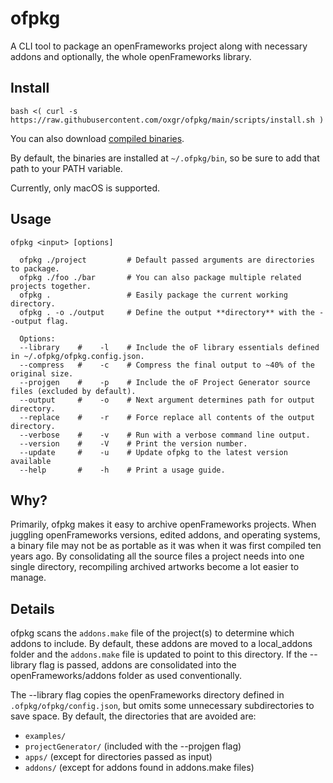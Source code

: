 # ofpkg
A CLI tool to package an openFrameworks project along with necessary addons and optionally, the whole openFrameworks library.

## Install

```
bash <( curl -s https://raw.githubusercontent.com/oxgr/ofpkg/main/scripts/install.sh )
```

You can also download [compiled binaries](https://github.com/oxgr/ofpkg/releases/).

By default, the binaries are installed at `~/.ofpkg/bin`, so be sure to add that path to your PATH variable.

Currently, only macOS is supported.

## Usage
```
ofpkg <input> [options]

  ofpkg ./project         # Default passed arguments are directories to package.
  ofpkg ./foo ./bar       # You can also package multiple related projects together.
  ofpkg .                 # Easily package the current working directory.
  ofpkg . -o ./output     # Define the output **directory** with the --output flag.
  
  Options:
  --library    #    -l    # Include the oF library essentials defined in ~/.ofpkg/ofpkg.config.json.
  --compress   #    -c    # Compress the final output to ~40% of the original size.
  --projgen    #    -p    # Include the oF Project Generator source files (excluded by default).
  --output     #    -o    # Next argument determines path for output directory.
  --replace    #    -r    # Force replace all contents of the output directory.
  --verbose    #    -v    # Run with a verbose command line output.
  --version    #    -V    # Print the version number.
  --update     #    -u    # Update ofpkg to the latest version available
  --help       #    -h    # Print a usage guide.
```

## Why?
Primarily, ofpkg makes it easy to archive openFrameworks projects. When juggling openFrameworks versions, edited addons, and operating systems, a binary file may not be as portable as it was when it was first compiled ten years ago. By consolidating all the source files a project needs into one single directory, recompiling archived artworks become a lot easier to manage.

## Details
ofpkg scans the `addons.make` file of the project(s) to determine which addons to include. By default, these addons are moved to a local_addons folder and the `addons.make` file is updated to point to this directory. If the --library flag is passed, addons are consolidated into the openFrameworks/addons folder as used conventionally.

The --library flag copies the openFrameworks directory defined in `.ofpkg/ofpkg/config.json`, but omits some unnecessary subdirectories to save space. By default, the directories that are avoided are:
- `examples/`
- `projectGenerator/` (included with the --projgen flag)
- `apps/` (except for directories passed as input)
- `addons/` (except for addons found in addons.make files)
